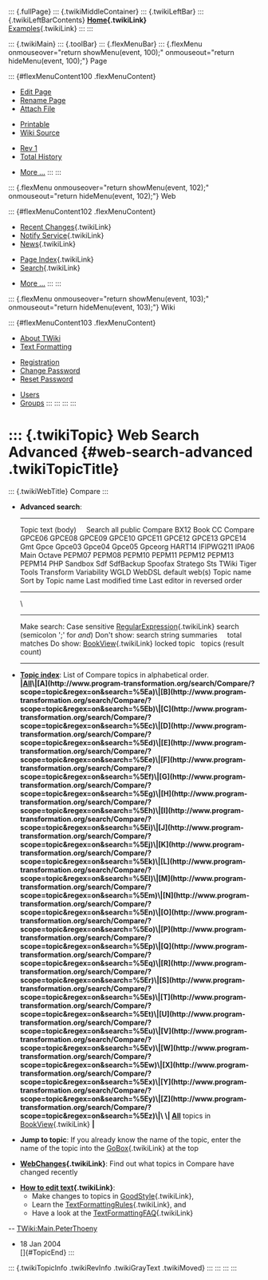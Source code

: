 ::: {.fullPage}
::: {.twikiMiddleContainer}
::: {.twikiLeftBar}
::: {.twikiLeftBarContents}
**[Home](WebHome){.twikiLink}**\
[Examples](TransformationExamples){.twikiLink}
:::
:::

::: {.twikiMain}
::: {.toolBar}
::: {.flexMenuBar}
::: {.flexMenu onmouseover="return showMenu(event, 100);" onmouseout="return hideMenu(event, 100);"}
Page

::: {#flexMenuContent100 .flexMenuContent}
-   [Edit
    Page](http://www.program-transformation.org/edit/Compare/WebSearchAdvanced?t=1536828760)
-   [Rename
    Page](http://www.program-transformation.org/rename/Compare/WebSearchAdvanced)
-   [Attach
    File](http://www.program-transformation.org/attach/Compare/WebSearchAdvanced)

<!-- -->

-   [Printable](http://www.program-transformation.org/view/Compare/WebSearchAdvanced?skin=print.pattern)
-   [Wiki
    Source](http://www.program-transformation.org/view/Compare/WebSearchAdvanced?skin=text&raw=on&contenttype=text/plain)

<!-- -->

-   [Rev
    1](http://www.program-transformation.org/view/Compare/WebSearchAdvanced?rev=1.1)
-   [Total
    History](http://www.program-transformation.org/rdiff/Compare/WebSearchAdvanced)

<!-- -->

-   [More
    \...](http://www.program-transformation.org/oops/Compare/WebSearchAdvanced?template=oopsmore&param1=1.1&param2=1.1)
:::
:::

::: {.flexMenu onmouseover="return showMenu(event, 102);" onmouseout="return hideMenu(event, 102);"}
Web

::: {#flexMenuContent102 .flexMenuContent}
-   [Recent Changes](WebChanges){.twikiLink}
-   [Notify Service](WebNotify){.twikiLink}
-   [News](WebNews){.twikiLink}

<!-- -->

-   [Page Index](WebIndex){.twikiLink}
-   [Search](WebSearch){.twikiLink}

<!-- -->

-   [More
    \...](http://www.program-transformation.org/oops/Compare/WebSearchAdvanced?template=oopsmore&param1=1.1&param2=1.1)
:::
:::

::: {.flexMenu onmouseover="return showMenu(event, 103);" onmouseout="return hideMenu(event, 103);"}
Wiki

::: {#flexMenuContent103 .flexMenuContent}
-   [About
    TWiki](http://www.program-transformation.org/view/TWiki/WebHome)
-   [Text
    Formatting](http://www.program-transformation.org/view/TWiki/TextFormattingRules)

<!-- -->

-   [Registration](http://www.program-transformation.org/view/TWiki/TWikiRegistration)
-   [Change
    Password](http://www.program-transformation.org/view/TWiki/ChangePassword)
-   [Reset
    Password](http://www.program-transformation.org/view/TWiki/ResetPassword)

<!-- -->

-   [Users](http://www.program-transformation.org/view/Main/TWikiUsers)
-   [Groups](http://www.program-transformation.org/view/Main/TWikiGroups)
:::
:::
:::
:::

::: {.twikiTopic}
Web Search Advanced {#web-search-advanced .twikiTopicTitle}
===================

::: {.twikiWebTitle}
Compare
:::

-   **Advanced search**:
      ----------------------- --------- ---------------------------------------------------------------------------------------------------------------------------------------------------------------------------------------------------------------------------------------------------------------------------------------------------------------------------------------------
      Topic text (body)       Search    all public Compare BX12 Book CC Compare GPCE06 GPCE08 GPCE09 GPCE10 GPCE11 GPCE12 GPCE13 GPCE14 Gmt Gpce Gpce03 Gpce04 Gpce05 Gpceorg HART14 IFIPWG211 IPA06 Main Octave PEPM07 PEPM08 PEPM10 PEPM11 PEPM12 PEPM13 PEPM14 PHP Sandbox Sdf SdfBackup Spoofax Stratego Sts TWiki Tiger Tools Transform Variability WGLD WebDSL default web(s)
      Topic name              Sort by   Topic name Last modified time Last editor in reversed order
      ----------------------- --------- ---------------------------------------------------------------------------------------------------------------------------------------------------------------------------------------------------------------------------------------------------------------------------------------------------------------------------------------------

    \
      -------------- ------------------------------------------- ------------------------------------------------------------------------------------------------
      Make search:   Case sensitive                              [RegularExpression](../TWiki/RegularExpression){.twikiLink} search (semicolon \';\' for *and*)
      Don\'t show:   search string                               summaries     total matches
      Do show:       [BookView](../TWiki/BookView){.twikiLink}   locked topic   topics (result count)
      -------------- ------------------------------------------- ------------------------------------------------------------------------------------------------

<!-- -->

-   **[Topic
    index](http://www.program-transformation.org/search/Compare/?scope=topic&regex=on&search=\.*)**:
    List of Compare topics in alphabetical order.\
    **\|[All](http://www.program-transformation.org/search/Compare/?scope=topic&regex=on&search=\.*)\|[A](http://www.program-transformation.org/search/Compare/?scope=topic&regex=on&search=%5Ea)\|[B](http://www.program-transformation.org/search/Compare/?scope=topic&regex=on&search=%5Eb)\|[C](http://www.program-transformation.org/search/Compare/?scope=topic&regex=on&search=%5Ec)\|[D](http://www.program-transformation.org/search/Compare/?scope=topic&regex=on&search=%5Ed)\|[E](http://www.program-transformation.org/search/Compare/?scope=topic&regex=on&search=%5Ee)\|[F](http://www.program-transformation.org/search/Compare/?scope=topic&regex=on&search=%5Ef)\|[G](http://www.program-transformation.org/search/Compare/?scope=topic&regex=on&search=%5Eg)\|[H](http://www.program-transformation.org/search/Compare/?scope=topic&regex=on&search=%5Eh)\|[I](http://www.program-transformation.org/search/Compare/?scope=topic&regex=on&search=%5Ei)\|[J](http://www.program-transformation.org/search/Compare/?scope=topic&regex=on&search=%5Ej)\|[K](http://www.program-transformation.org/search/Compare/?scope=topic&regex=on&search=%5Ek)\|[L](http://www.program-transformation.org/search/Compare/?scope=topic&regex=on&search=%5El)\|[M](http://www.program-transformation.org/search/Compare/?scope=topic&regex=on&search=%5Em)\|[N](http://www.program-transformation.org/search/Compare/?scope=topic&regex=on&search=%5En)\|[O](http://www.program-transformation.org/search/Compare/?scope=topic&regex=on&search=%5Eo)\|[P](http://www.program-transformation.org/search/Compare/?scope=topic&regex=on&search=%5Ep)\|[Q](http://www.program-transformation.org/search/Compare/?scope=topic&regex=on&search=%5Eq)\|[R](http://www.program-transformation.org/search/Compare/?scope=topic&regex=on&search=%5Er)\|[S](http://www.program-transformation.org/search/Compare/?scope=topic&regex=on&search=%5Es)\|[T](http://www.program-transformation.org/search/Compare/?scope=topic&regex=on&search=%5Et)\|[U](http://www.program-transformation.org/search/Compare/?scope=topic&regex=on&search=%5Eu)\|[V](http://www.program-transformation.org/search/Compare/?scope=topic&regex=on&search=%5Ev)\|[W](http://www.program-transformation.org/search/Compare/?scope=topic&regex=on&search=%5Ew)\|[X](http://www.program-transformation.org/search/Compare/?scope=topic&regex=on&search=%5Ex)\|[Y](http://www.program-transformation.org/search/Compare/?scope=topic&regex=on&search=%5Ey)\|[Z](http://www.program-transformation.org/search/Compare/?scope=topic&regex=on&search=%5Ez)\|\
    \|
    [All](http://www.program-transformation.org/search/Compare/?scope=topic&regex=on&bookview=on&search=\.*)**
    topics in [BookView](../TWiki/BookView){.twikiLink} **\|**

<!-- -->

-   **Jump to topic**: If you already know the name of the topic, enter
    the name of the topic into the [GoBox](../TWiki/GoBox){.twikiLink}
    at the top

<!-- -->

-   **[WebChanges](../TWiki/WebChanges){.twikiLink}**: Find out what
    topics in Compare have changed recently

<!-- -->

-   **[How to edit text](../TWiki/GoodStyle){.twikiLink}**:
    -   Make changes to topics in
        [GoodStyle](../TWiki/GoodStyle){.twikiLink},
    -   Learn the
        [TextFormattingRules](../TWiki/TextFormattingRules){.twikiLink},
        and
    -   Have a look at the
        [TextFormattingFAQ](../TWiki/TextFormattingFAQ){.twikiLink}

\--
[TWiki:Main.PeterThoeny](http://twiki.org/cgi-bin/view/Main.PeterThoeny "'Main.PeterThoeny' on TWiki.org")
- 18 Jan 2004\
[]{#TopicEnd}
:::

::: {.twikiTopicInfo .twikiRevInfo .twikiGrayText .twikiMoved}
:::
:::
:::
:::
